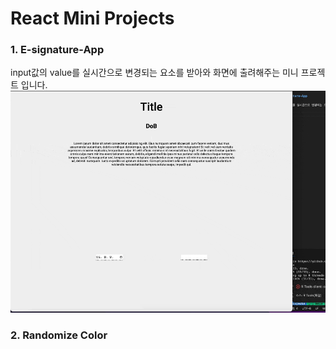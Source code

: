 # React Mini Projects

### 1. E-signature-App

input값의 value를 실시간으로 변경되는 요소를 받아와 화면에 출려해주는 미니 프로젝트 입니다.
![E-signature-App 작동영상](./public/project-gif/01.eSignature.gif)

### 2. Randomize Color

